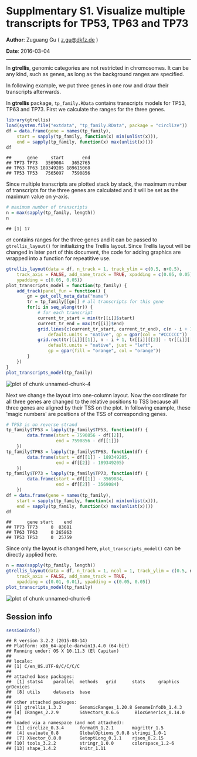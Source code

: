 Supplmentary S1. Visualize multiple transcripts for TP53, TP63 and TP73
==============================================================

**Author**: Zuguang Gu ( z.gu@dkfz.de )

**Date**: 2016-03-04

----------------------------------------



<style type="text/css">
h1 {
	line-height: 120%;
}
</style>


In **gtrellis**, genomic categories are not restricted in chromosomes. It can be any kind,
such as genes, as long as the background ranges are specified.

In following example, we put three genes in one row and draw their transcripts afterwards.

In **gtrellis** package, `tp_family.RData` contains transcripts models for TP53, TP63 and TP73. 
First we calculate the ranges for the three genes.


```r
library(gtrellis)
load(system.file("extdata", "tp_family.RData", package = "circlize"))
df = data.frame(gene = names(tp_family),
    start = sapply(tp_family, function(x) min(unlist(x))),
    end = sapply(tp_family, function(x) max(unlist(x))))
df
```

```
##      gene     start       end
## TP73 TP73   3569084   3652765
## TP63 TP63 189349205 189615068
## TP53 TP53   7565097   7590856
```

Since multiple transcripts are plotted stack by stack, the maximum number of transcripts for the three genes 
are calculated and it will be set as the maximum value on y-axis.


```r
# maximum number of transcripts
n = max(sapply(tp_family, length))
n
```

```
## [1] 17
```

`df` contains ranges for the three genes and it can be passed to `gtrellis_layout()` for initializing the Trellis layout.
Since Trellis layout will be changed in later part of this document, the code for adding graphics are wrapped into a function
for repeatitive use.


```r
gtrellis_layout(data = df, n_track = 1, track_ylim = c(0.5, n+0.5), 
    track_axis = FALSE, add_name_track = TRUE, xpadding = c(0.05, 0.05), 
    ypadding = c(0.05, 0.05))
plot_transcripts_model = function(tp_family) {
	add_track(panel_fun = function() {
	    gn = get_cell_meta_data("name")
	    tr = tp_family[[gn]] # all transcripts for this gene
	    for(i in seq_along(tr)) {
	        # for each transcript
	        current_tr_start = min(tr[[i]]$start)
	        current_tr_end = max(tr[[i]]$end)
	        grid.lines(c(current_tr_start, current_tr_end), c(n - i + 1, n - i + 1), 
	            default.units = "native", gp = gpar(col = "#CCCCCC"))
	        grid.rect(tr[[i]][[1]], n - i + 1, tr[[i]][[2]] - tr[[i]][[1]], 0.8,
	            default.units = "native", just = "left", 
	            gp = gpar(fill = "orange", col = "orange"))
	    }
	})
}
plot_transcripts_model(tp_family)
```

![plot of chunk unnamed-chunk-4](figure/unnamed-chunk-4-1.png) 

Next we change the layout into one-column layout. Now the coordinate for all three genes are changed
to the relative positions to TSS because all three genes are aligned by their TSS on the plot. In following
example, these 'magic numbers' are positions of the TSS of corresponding genes.


```r
# TP53 is on reverse strand
tp_family$TP53 = lapply(tp_family$TP53, function(df) {
        data.frame(start = 7590856 - df[[2]],
                   end = 7590856 - df[[1]])
    })
tp_family$TP63 = lapply(tp_family$TP63, function(df) {
        data.frame(start = df[[1]] - 189349205,
                   end = df[[2]] - 189349205)
    })
tp_family$TP73 = lapply(tp_family$TP73, function(df) {
        data.frame(start = df[[1]] - 3569084,
                   end = df[[2]] - 3569084)
    })
df = data.frame(gene = names(tp_family),
    start = sapply(tp_family, function(x) min(unlist(x))),
    end = sapply(tp_family, function(x) max(unlist(x))))
df
```

```
##      gene start    end
## TP73 TP73     0  83681
## TP63 TP63     0 265863
## TP53 TP53     0  25759
```

Since only the layout is changed here, `plot_transcripts_model()` can be directly applied here.


```r
n = max(sapply(tp_family, length))
gtrellis_layout(data = df, n_track = 1, ncol = 1, track_ylim = c(0.5, n+0.5), 
    track_axis = FALSE, add_name_track = TRUE, 
    xpadding = c(0.01, 0.01), ypadding = c(0.05, 0.05))
plot_transcripts_model(tp_family)
```

![plot of chunk unnamed-chunk-6](figure/unnamed-chunk-6-1.png) 

## Session info


```r
sessionInfo()
```

```
## R version 3.2.2 (2015-08-14)
## Platform: x86_64-apple-darwin13.4.0 (64-bit)
## Running under: OS X 10.11.3 (El Capitan)
## 
## locale:
## [1] C/en_US.UTF-8/C/C/C/C
## 
## attached base packages:
##  [1] stats4    parallel  methods   grid      stats     graphics  grDevices
##  [8] utils     datasets  base     
## 
## other attached packages:
## [1] gtrellis_1.3.3       GenomicRanges_1.20.8 GenomeInfoDb_1.4.3  
## [4] IRanges_2.2.9        S4Vectors_0.6.6      BiocGenerics_0.14.0 
## 
## loaded via a namespace (and not attached):
##  [1] circlize_0.3.4      formatR_1.2.1       magrittr_1.5       
##  [4] evaluate_0.8        GlobalOptions_0.0.8 stringi_1.0-1      
##  [7] XVector_0.8.0       GetoptLong_0.1.1    rjson_0.2.15       
## [10] tools_3.2.2         stringr_1.0.0       colorspace_1.2-6   
## [13] shape_1.4.2         knitr_1.11
```
